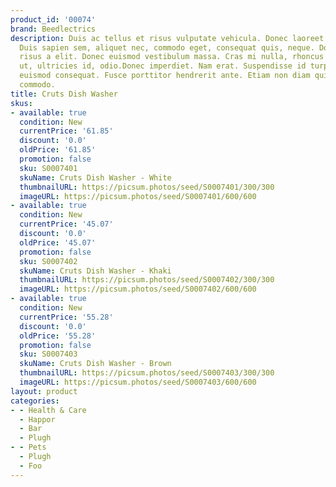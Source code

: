 ```yaml
---
product_id: '00074'
brand: Beedlectrics
description: Duis ac tellus et risus vulputate vehicula. Donec laoreet dapibus ligula.
  Duis sapien sem, aliquet nec, commodo eget, consequat quis, neque. Donec lobortis
  risus a elit. Donec euismod vestibulum massa. Cras mi nulla, rhoncus id, laoreet
  ut, ultricies id, odio.Donec imperdiet. Nam erat. Suspendisse id turpis quis orci
  euismod consequat. Fusce porttitor hendrerit ante. Etiam non diam quis arcu egestas
  commodo.
title: Cruts Dish Washer
skus:
- available: true
  condition: New
  currentPrice: '61.85'
  discount: '0.0'
  oldPrice: '61.85'
  promotion: false
  sku: S0007401
  skuName: Cruts Dish Washer - White
  thumbnailURL: https://picsum.photos/seed/S0007401/300/300
  imageURL: https://picsum.photos/seed/S0007401/600/600
- available: true
  condition: New
  currentPrice: '45.07'
  discount: '0.0'
  oldPrice: '45.07'
  promotion: false
  sku: S0007402
  skuName: Cruts Dish Washer - Khaki
  thumbnailURL: https://picsum.photos/seed/S0007402/300/300
  imageURL: https://picsum.photos/seed/S0007402/600/600
- available: true
  condition: New
  currentPrice: '55.28'
  discount: '0.0'
  oldPrice: '55.28'
  promotion: false
  sku: S0007403
  skuName: Cruts Dish Washer - Brown
  thumbnailURL: https://picsum.photos/seed/S0007403/300/300
  imageURL: https://picsum.photos/seed/S0007403/600/600
layout: product
categories:
- - Health & Care
  - Happor
  - Bar
  - Plugh
- - Pets
  - Plugh
  - Foo
---
```

